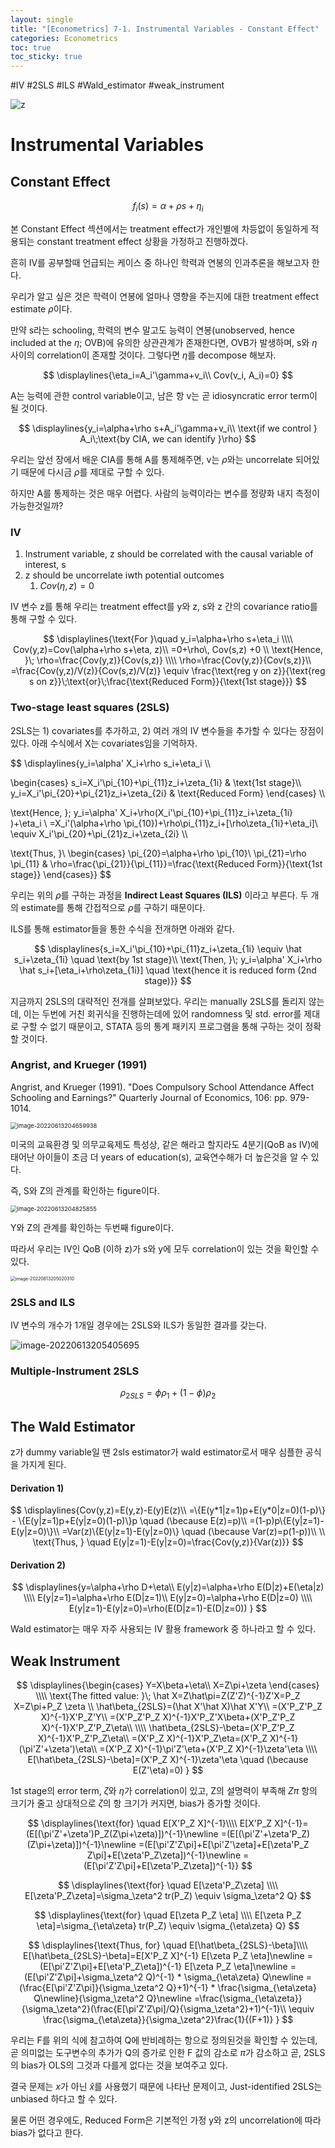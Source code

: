 ```yaml
---
layout: single
title: "[Econometrics] 7-1. Instrumental Variables - Constant Effect"
categories: Econometrics
toc: true
toc_sticky: true
---
```


#IV #2SLS #ILS #Wald_estimator #weak_instrument

![z](../../assets/images/2022-05-11-econometrics_7/z.png)






# Instrumental Variables

## Constant Effect


$$
f_i(s)=\alpha+\rho s+\eta_i
$$


본 Constant Effect 섹션에서는 treatment effect가 개인별에 차등없이 동일하게 적용되는 constant treatment effect 상황을 가정하고 진행하겠다.

흔히 IV를 공부할때 언급되는 케이스 중 하나인 학력과 연봉의 인과추론을 해보고자 한다.

우리가 알고 싶은 것은 학력이 연봉에 얼마나 영향을 주는지에 대한 treatment effect estimate $\rho$이다.

 

만약 s라는 schooling, 학력의 변수 말고도 능력이 연봉(unobserved, hence included at the $\eta$; OVB)에 유의한 상관관계가 존재한다면, OVB가 발생하며, s와 $\eta$ 사이의 correlation이 존재할 것이다. 그렇다면 $\eta$를 decompose 해보자.


$$
\displaylines{\eta_i=A_i'\gamma+v_i\\
Cov(v_i, A_i)=0}
$$


A는 능력에 관한 control variable이고, 남은 항 v는 곧 idiosyncratic error term이 될 것이다.


$$
\displaylines{y_i=\alpha+\rho s+A_i'\gamma+v_i\\
\text{if we control } A_i\;\text{by CIA, we can identify }\rho}
$$


우리는 앞선 장에서 배운 CIA를 통해 A를 통제해주면, v는 $\rho$와는 uncorrelate 되어있기 때문에 다시금 $\rho$를 제대로 구할 수 있다.

하지만 A를 통제하는 것은 매우 어렵다. 사람의 능력이라는 변수를 정량화 내지 측정이 가능한것일까?



### IV



1. Instrument variable, z should be correlated with the causal variable of interest, s
2. z should be uncorrelate iwth potential outcomes
   1. $Cov(\eta, z)=0$



IV 변수 z를 통해 우리는 treatment effect를 y와 z, s와 z 간의 covariance ratio를 통해 구할 수 있다.



$$
\displaylines{\text{For }\quad y_i=\alpha+\rho s+\eta_i
\\\\
Cov(y,z)=Cov(\alpha+\rho s+\eta, z)\\
=0+\rho\, Cov(s,z) +0
\\
\text{Hence, }\; \rho=\frac{Cov(y,z)}{Cov(s,z)}
\\\\
\rho=\frac{Cov(y,z)}{Cov(s,z)}\\
=\frac{Cov(y,z)/V(z)}{Cov(s,z)/V(z)}
\equiv \frac{\text{reg y on z}}{\text{reg s on z}}\;\text{or}\;\frac{\text{Reduced Form}}{\text{1st stage}}}
$$





### Two-stage least squares (2SLS)

2SLS는 1) covariates를 추가하고, 2) 여러 개의 IV 변수들을 추가할 수 있다는 장점이 있다. 아래 수식에서 X는 covariates임을 기억하자.



$$
\displaylines{y_i=\alpha' X_i+\rho s_i+\eta_i 
\\\\

\begin{cases}
s_i=X_i'\pi_{10}+\pi_{11}z_i+\zeta_{1i} & \text{1st stage}\\\\
y_i=X_i'\pi_{20}+\pi_{21}z_i+\zeta_{2i} & \text{Reduced Form}
\end{cases}
\\\\

\text{Hence, }\; y_i=\alpha' X_i+\rho(X_i'\pi_{10}+\pi_{11}z_i+\zeta_{1i} )+\eta_i \\
=X_i'(\alpha+\rho \pi_{10})+\rho\pi_{11}z_i+[\rho\zeta_{1i}+\eta_i]\\
\equiv X_i'\pi_{20}+\pi_{21}z_i+\zeta_{2i}
\\\\

\text{Thus, }\\
\begin{cases}
\pi_{20}=\alpha+\rho \pi_{10}\\
\pi_{21}=\rho \pi_{11} & \rho=\frac{\pi_{21}}{\pi_{11}}=\frac{\text{Reduced Form}}{\text{1st stage}}
\end{cases}}
$$



우리는 위의 $\rho$를 구하는 과정을 **Indirect Least Squares (ILS)** 이라고 부른다. 두 개의 estimate를 통해 간접적으로 $\rho$를 구하기 때문이다.

ILS를 통해 estimator들을 통한 수식을 전개하면 아래와 같다.



$$
\displaylines{s_i=X_i'\pi_{10}+\pi_{11}z_i+\zeta_{1i} \equiv \hat s_i+\zeta_{1i} \quad \text{by 1st stage}\\
\text{Then, }\; y_i=\alpha' X_i+\rho \hat s_i+[\eta_i+\rho\zeta_{1i}] \quad \text{hence it is reduced form (2nd stage)}} 
$$




지금까지 2SLS의 대략적인 전개를 살펴보았다. 우리는 manually 2SLS를 돌리지 않는데, 이는 두번에 거친 회귀식을 진행하는데에 있어 randomness 및 std. error를 제대로 구할 수 없기 때문이고, STATA 등의 통계 패키지 프로그램을 통해 구하는 것이 정확할 것이다.



### Angrist, and Krueger (1991)

Angrist, and Krueger (1991). "Does Compulsory School Attendance Affect Schooling and Earnings?" Quarterly Journal of Economics, 106: pp. 979-1014.



<img src="../../assets/images/2022-05-11-econometrics_7/image-20220613204659938.png" alt="image-20220613204659938" style="zoom: 67%;" />

미국의 교육환경 및 의무교육제도 특성상, 같은 해라고 할지라도 4분기(QoB as IV)에 태어난 아이들이 조금 더 years of education(s), 교육연수해가 더 높은것을 알 수 있다.

즉, S와 Z의 관계를 확인하는 figure이다.





<img src="../../assets/images/2022-05-11-econometrics_7/image-20220613204825855.png" alt="image-20220613204825855" style="zoom: 67%;" />

Y와 Z의 관계를 확인하는 두번째 figure이다.



따라서 우리는 IV인 QoB (이하 z)가 s와 y에 모두 correlation이 있는 것을 확인할 수 있다.

<img src="../../assets/images/2022-05-11-econometrics_7/image-20220613205020310.png" alt="image-20220613205020310" style="zoom:50%;" />





### 2SLS and ILS

IV 변수의 개수가 1개일 경우에는 2SLS와 ILS가 동일한 결과를 갖는다.

![image-20220613205405695](../../assets/images/2022-05-11-econometrics_7/image-20220613205405695.png)	



### Multiple-Instrument 2SLS


$$
\rho_{2SLS}=\phi\rho_1+(1-\phi)\rho_2
$$




## The Wald Estimator

z가 dummy variable일 땐 2sls estimator가 wald estimator로서 매우 심플한 공식을 가지게 된다.



#### Derivation 1)

$$
\displaylines{Cov(y,z)=E(y,z)-E(y)E(z)\\
=\{E(y*1|z=1)p+E(y*0|z=0)(1-p)\} - \{E(y|z=1)p+E(y|z=0)(1-p)\}p \quad (\because E(z)=p)\\
=(1-p)p\{E(y|z=1)-E(y|z=0)\}\\
=Var(z)\{E(y|z=1)-E(y|z=0)\} \quad (\because Var(z)=p(1-p))\\
\\
\text{Thus, } \quad E(y|z=1)-E(y|z=0)=\frac{Cov(y,z)}{Var(z)}}
$$



#### Derivation 2)

$$
\displaylines{y=\alpha+\rho D+\eta\\
E(y|z)=\alpha+\rho E(D|z)+E(\eta|z)
\\\\
E(y|z=1)=\alpha+\rho E(D|z=1)\\
E(y|z=0)=\alpha+\rho E(D|z=0)
\\\\
E(y|z=1)-E(y|z=0)=\rho(E(D|z=1)-E(D|z=0))
}
$$



Wald estimator는 매우 자주 사용되는 IV 활용 framework 중 하나라고 할 수 있다.



## Weak Instrument



$$
\displaylines{\begin{cases}
Y=X\beta+\eta\\
X=Z\pi+\zeta
\end{cases}
\\\\
\text{The fitted value: }\; \hat X=Z\hat\pi=Z(Z'Z)^{-1}Z'X=P_Z X=Z\pi+P_Z \zeta
\\
\hat\beta_{2SLS}=(\hat X'\hat X)\hat X'Y\\
=(X'P_Z'P_Z X)^{-1}X'P_Z'Y\\
=(X'P_Z'P_Z X)^{-1}X'P_Z'X\beta+(X'P_Z'P_Z X)^{-1}X'P_Z'P_Z\eta\\
\\\\
\hat\beta_{2SLS}-\beta=(X'P_Z'P_Z X)^{-1}X'P_Z'P_Z\eta\\
=(X'P_Z X)^{-1}X'P_Z\eta=(X'P_Z X)^{-1}(\pi'Z'+\zeta')\eta\\
=(X'P_Z X)^{-1}\pi'Z'\eta+(X'P_Z X)^{-1}\zeta'\eta
\\\\
E[\hat\beta_{2SLS}-\beta]=(X'P_Z X)^{-1}\zeta'\eta \quad (\because E(Z'\eta)=0)
}
$$



1st stage의 error term, $\zeta$와 $\eta$가 correlation이 있고, Z의 설명력이 부족해 $Z\pi$ 항의 크기가 줄고 상대적으로 $\zeta$의 항 크기가 커지면, bias가 증가할 것이다.





$$
\displaylines{\text{for} \quad E[X'P_Z X]^{-1}\\\\
E[X'P_Z X]^{-1}=(E[(\pi'Z'+\zeta')P_Z(Z\pi+\zeta)])^{-1}\newline
=(E[(\pi'Z'+\zeta'P_Z)(Z\pi+\zeta)])^{-1}\newline
=(E[\pi'Z'Z\pi]+E[\pi'Z'\zeta]+E[\zeta'P_Z Z\pi]+E[\zeta'P_Z\zeta])^{-1}\newline
=(E[\pi'Z'Z\pi]+E[\zeta'P_Z\zeta])^{-1}}
$$

$$
\displaylines{\text{for} \quad E[\zeta'P_Z\zeta] 
\\\\
E[\zeta'P_Z\zeta]=\sigma_\zeta^2 tr(P_Z)  \equiv  \sigma_\zeta^2 Q}
$$

$$
\displaylines{\text{for} \quad E[\zeta P_Z \eta] \\\\
E[\zeta P_Z \eta]=\sigma_{\eta\zeta} tr(P_Z)  \equiv  \sigma_{\eta\zeta} Q}
$$



$$
\displaylines{\text{Thus, for} \quad E[\hat\beta_{2SLS}-\beta]\\\\
E[\hat\beta_{2SLS}-\beta]=E[X'P_Z X]^{-1} E[\zeta P_Z \eta]\newline
=(E[\pi'Z'Z\pi]+E[\eta'P_Z\eta])^{-1} E[\zeta P_Z \eta]\newline
=(E[\pi'Z'Z\pi]+\sigma_\zeta^2 Q)^{-1} * \sigma_{\eta\zeta} Q\newline
=(\frac{E[\pi'Z'Z\pi]}{\sigma_\zeta^2 Q}+1)^{-1} * \frac{\sigma_{\eta\zeta} Q\newline}{\sigma_\zeta^2 Q}\newline
=\frac{\sigma_{\eta\zeta}}{\sigma_\zeta^2}(\frac{E[\pi'Z'Z\pi]/Q}{\sigma_\zeta^2}+1)^{-1}\\
\equiv \frac{\sigma_{\eta\zeta}}{\sigma_\zeta^2}\frac{1}{(F+1)}
}
$$



우리는 F를 위의 식에 참고하여 Q에 반비례하는 항으로 정의된것을 확인할 수 있는데, 곧 의미없는 도구변수의 추가가 Q의 증가로 인한 F 값의 감소로 $\pi$가 감소하고 곧, 2SLS의 bias가 OLS의 그것과 다를게 없다는 것을 보여주고 있다.

결국 문제는 $x$가 아닌 $\hat x$를 사용했기 때문에 나타난 문제이고, Just-identified 2SLS는 unbiased 하다고 할 수 있다.

물론 어떤 경우에도, Reduced Form은 기본적인 가정 y와 z의 uncorrelation에 따라 bias가 없다고 한다.





